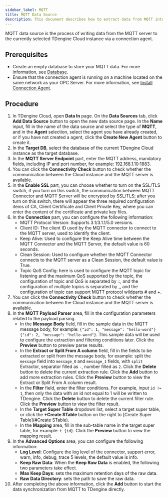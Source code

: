 ```yaml
---
sidebar_label: MQTT
title: MQTT Data Source
description: This document describes how to extract data from MQTT into a TDengine Cloud instance.
---
```


MQTT data source is the process of writing data from the MQTT server to the currently selected TDengine Cloud instance via a connection agent.

## Prerequisites

- Create an empty database to store your MQTT data. For more information, see [Database](../../../programming/model/#create-database).
- Ensure that the connection agent is running on a machine located on the same network as your OPC Server. For more information, see [Install Connection Agent](../install-agent/).

## Procedure

1. In TDengine Cloud, open **Data In** page. On the **Data Sources** tab, click **Add Data Source** button to open the new data source page. In the **Name** input, fill in the name of the data source and select the type of **MQTT**, and in the **Agent** selection, select the agent you have already created, or if you have not created a agent, click the **Create New Agent** button to create it.
2. In the **Target DB**, select the database of the current TDengine Cloud instance as the target database.
3. In the **MQTT Server Endpoint** part, enter the MQTT address, mandatory fields, including IP and port number, for example: 192.168.1.10:1883.
4. You can click the **Connectivity Check** button to check whether the communication between the Cloud instance and the MQTT server is available.
5. in the **Enable SSL** part, you can choose whether to turn on the SSL/TLS switch, if you turn on this switch, the communication between MQTT Connector and MQTT Server will be encrypted by SSL/TLS; after you turn on this switch, there will appear the three required configuration items of CA, Client Certificate and Client Private Key, where you can enter the content of the certificate and private key files.
6. In the **Connection** part, you can configure the following information:
   - MQTT Protocol Version: Supports 3.1/3.1.1/5.0 versions.
   - Client ID: The client ID used by the MQTT connector to connect to the MQTT server, used to identify the client.
   - Keep Alive: Used to configure the Keep Alive time between the MQTT Connector and the MQTT Server, the default value is 60 seconds.
   - Clean Session: Used to configure whether the MQTT Connector connects to the MQTT server as a Clean Session, the default value is True.
   - Topic QoS Config: here is used to configure the MQTT topic for listening and the maximum QoS supported by the topic, the configuration of topic and QoS is separated by ::, and the configuration of multiple topics is separated by ,, and the configuration of topic can support MQTT protocol wildparts # and +.
7. You can click the **Connectivity Check** button to check whether the communication between the Cloud instance and the MQTT server is available.
8. In the **MQTT Payload Parser** area, fill in the configuration parameters related to the payload parsing.
   - In the **Message Body** field, fill in the sample data in the MQTT message body, for example: `{"id": 1, "message": "hello-word"}{"id": 2, "message": "hello-word"}`. This sample data will be used to configure the extraction and filtering conditions later. Click the **Preview** button to preview parse results.
   - In the **Extract or Split From A column** field, fill in the fields to be extracted or split from the message body, for example: split the `message` field into `message_0` and `message_1` fields, with `split` Extractor, separator filled as `-`, number filled as `2`. Click the **Delete** button to delete the current extraction rule. Click the **Add** button to add more extraction rules. Click the **Preview** button to view the Extract or Split From A column result.
   - In the **Filter** field, enter the filter conditions. For example, input `id != 1`, then only the data with an id not equal to 1 will be written to TDengine. Click the **Delete** button to delete the current filter rule. Click the **Preview** button to view the filter result.
   - In the **Target Super Table** dropdown list, select a target super table, or click the **+Create STable** button on the right to [Create Super Table](#Create STable).
   - In the **Mapping** area, fill in the sub-table name in the target super table, for example: `t_{id}`. Click the **Preview** button to view the mapping result.
9. In the **Advanced Options** area, you can configure the following information:
   - **Log Level**: Configure the log level of the connector, support error, warn, info, debug, trace 5 levels, the default value is info.
   - **Keep Raw Data**: When the **Keep Raw Data** is enabled, the following two parameters take effect.
   - **Max Keep Days**: sets the maximum retention days of the raw data.
   - **Raw Data Directory**: sets the path to save the raw data.
10. After completing the above information, click the **Add** button to start the data synchronization from MQTT to TDengine directly.
